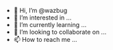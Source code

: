 - 👋 Hi, I’m @wazbug
- 👀 I’m interested in ...
- 🌱 I’m currently learning ...
- 💞️ I’m looking to collaborate on ...
- 📫 How to reach me ...

<!---
wazbug/wazbug is a ✨ special ✨ repository because its `README.md` (this file) appears on your GitHub profile.
You can click the Preview link to take a look at your changes.
--->
